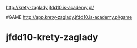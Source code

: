 http://krety-zaglady.jfdd10.is-academy.pl/

#GAME
http://app.krety-zaglady.jfdd10.is-academy.pl/game

# jfdd10-krety-zaglady
